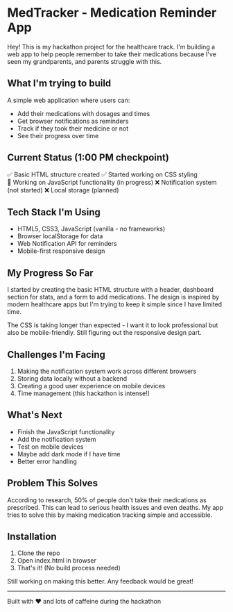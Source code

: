 # MedTracker - Medication Reminder App

Hey! This is my hackathon project for the healthcare track. I'm building a web app to help people remember to take their medications because I've seen my grandparents, and parents  struggle with this.

## What I'm trying to build

A simple web application where users can:
- Add their medications with dosages and times  
- Get browser notifications as reminders
- Track if they took their medicine or not
- See their progress over time

## Current Status (1:00 PM checkpoint)

✅ Basic HTML structure created
✅ Started working on CSS styling  
🚧 Working on JavaScript functionality (in progress)
❌ Notification system (not started)
❌ Local storage (planned)

## Tech Stack I'm Using

- HTML5, CSS3, JavaScript (vanilla - no frameworks)
- Browser localStorage for data
- Web Notification API for reminders
- Mobile-first responsive design

## My Progress So Far

I started by creating the basic HTML structure with a header, dashboard section for stats, and a form to add medications. The design is inspired by modern healthcare apps but I'm trying to keep it simple since I have limited time.

The CSS is taking longer than expected - I want it to look professional but also be mobile-friendly. Still figuring out the responsive design part.

## Challenges I'm Facing

1. Making the notification system work across different browsers
2. Storing data locally without a backend 
3. Creating a good user experience on mobile devices
4. Time management (this hackathon is intense!)

## What's Next

- Finish the JavaScript functionality
- Add the notification system
- Test on mobile devices
- Maybe add dark mode if I have time
- Better error handling

## Problem This Solves

According to research, 50% of people don't take their medications as prescribed. This can lead to serious health issues and even deaths. My app tries to solve this by making medication tracking simple and accessible.

## Installation

1. Clone the repo
2. Open index.html in browser
3. That's it! (No build process needed)

Still working on making this better. Any feedback would be great!

---

Built with ❤️ and lots of caffeine during the hackathon
